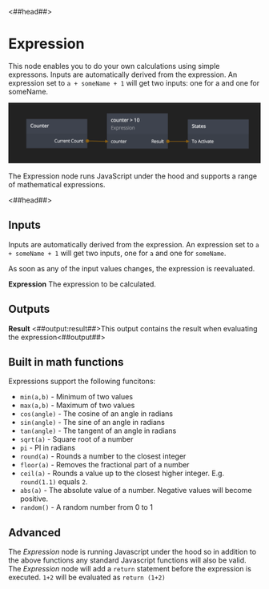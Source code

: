<##head##>

# Expression

This node enables you to do your own calculations using simple expressons. Inputs are automatically derived from the expression. An expression set to `a + someName + 1` will get two inputs: one for <span class="ndl-data">a</span> and one for <span class="ndl-data">someName</span>.

![](expression.png)

The <span class="ndl-node">Expression</span> node runs JavaScript under the hood and supports a range of mathematical expressions.

<##head##>

<div class = "node-inputs">

## Inputs

Inputs are automatically derived from the expression. An expression set to `a + someName + 1` will
get two inputs, one for `a` and one for `someName`.

As soon as any of the input values changes, the expression is reevaluated.

**Expression**
The expression to be calculated.

</div>

<div class = "node-outputs">

## Outputs

**Result**
<##output:result##>This output contains the result when evaluating the expression<##output##>

</div>

## Built in math functions

Expressions support the following funcitons:

-   `min(a,b)` - Minimum of two values
-   `max(a,b)` - Maximum of two values
-   `cos(angle)` - The cosine of an angle in radians
-   `sin(angle)` - The sine of an angle in radians
-   `tan(angle)` - The tangent of an angle in radians
-   `sqrt(a)` - Square root of a number
-   `pi` - PI in radians
-   `round(a)` - Rounds a number to the closest integer
-   `floor(a)` - Removes the fractional part of a number
-   `ceil(a)` - Rounds a value up to the closest higher integer. E.g. `round(1.1)` equals `2`.
-   `abs(a)` - The absolute value of a number. Negative values will become positive.
-   `random()` - A random number from 0 to 1

## Advanced

The _Expression_ node is running Javascript under the hood so in addition to the above functions any standard
Javascript functions will also be valid. The _Expression_ node will add a `return` statement before the
expression is executed. `1+2` will be evaluated as `return (1+2)`
